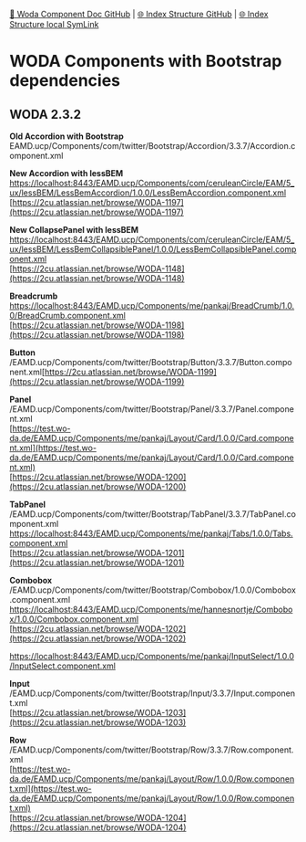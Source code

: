 [📁 Woda Component Doc GitHub](/cerulean-circle-unlimited-2cu/product/development/woda/woda-component-doc.md) | [🌐 Index Structure GitHub](/cerulean-circle-unlimited-2cu/product/development/woda/woda-component-doc/woda-components-with-bootstrap-dependencies.md) | [🌐 Index Structure local SymLink](./woda-components-with-bootstrap-dependencies.entry.md)

# WODA Components with Bootstrap dependencies

## WODA 2.3.2

**Old Accordion with Bootstrap**  
EAMD.ucp/Components/com/twitter/Bootstrap/Accordion/3.3.7/Accordion.component.xml

**New Accordion with lessBEM**  
[https://localhost:8443/EAMD.ucp/Components/com/ceruleanCircle/EAM/5\_ux/lessBEM/LessBemAccordion/1.0.0/LessBemAccordion.component.xml](https://localhost:8443/EAMD.ucp/Components/com/ceruleanCircle/EAM/5_ux/lessBEM/LessBemAccordion/1.0.0/LessBemAccordion.component.xml)  
[https://2cu.atlassian.net/browse/WODA-1197](https://2cu.atlassian.net/browse/WODA-1197)

**New CollapsePanel with lessBEM**  
[https://localhost:8443/EAMD.ucp/Components/com/ceruleanCircle/EAM/5\_ux/lessBEM/LessBemCollapsiblePanel/1.0.0/LessBemCollapsiblePanel.component.xml](https://localhost:8443/EAMD.ucp/Components/com/ceruleanCircle/EAM/5_ux/lessBEM/LessBemCollapsiblePanel/1.0.0/LessBemCollapsiblePanel.component.xml)  
[https://2cu.atlassian.net/browse/WODA-1148](https://2cu.atlassian.net/browse/WODA-1148)

**Breadcrumb**  
[https://localhost:8443/EAMD.ucp/Components/me/pankaj/BreadCrumb/1.0.0/BreadCrumb.component.xml](https://localhost:8443/EAMD.ucp/Components/me/pankaj/BreadCrumb/1.0.0/BreadCrumb.component.xml)  
[https://2cu.atlassian.net/browse/WODA-1198](https://2cu.atlassian.net/browse/WODA-1198)

**Button**  
/EAMD.ucp/Components/com/twitter/Bootstrap/Button/3.3.7/Button.component.xml[https://2cu.atlassian.net/browse/WODA-1199](https://2cu.atlassian.net/browse/WODA-1199)

**Panel**  
/EAMD.ucp/Components/com/twitter/Bootstrap/Panel/3.3.7/Panel.component.xml  
[https://test.wo-da.de/EAMD.ucp/Components/me/pankaj/Layout/Card/1.0.0/Card.component.xml](https://test.wo-da.de/EAMD.ucp/Components/me/pankaj/Layout/Card/1.0.0/Card.component.xml)  
[https://2cu.atlassian.net/browse/WODA-1200](https://2cu.atlassian.net/browse/WODA-1200)

**TabPanel**  
/EAMD.ucp/Components/com/twitter/Bootstrap/TabPanel/3.3.7/TabPanel.component.xml  
[https://localhost:8443/EAMD.ucp/Components/me/pankaj/Tabs/1.0.0/Tabs.component.xml](https://localhost:8443/EAMD.ucp/Components/me/pankaj/Tabs/1.0.0/Tabs.component.xml)  
[https://2cu.atlassian.net/browse/WODA-1201](https://2cu.atlassian.net/browse/WODA-1201)

**Combobox**  
/EAMD.ucp/Components/com/twitter/Bootstrap/Combobox/1.0.0/Combobox.component.xml  
[https://localhost:8443/EAMD.ucp/Components/me/hannesnortje/Combobox/1.0.0/Combobox.component.xml](https://localhost:8443/EAMD.ucp/Components/me/hannesnortje/Combobox/1.0.0/Combobox.component.xml)  
[https://2cu.atlassian.net/browse/WODA-1202](https://2cu.atlassian.net/browse/WODA-1202)  
  
[https://localhost:8443/EAMD.ucp/Components/me/pankaj/InputSelect/1.0.0/InputSelect.component.xml](https://localhost:8443/EAMD.ucp/Components/me/pankaj/InputSelect/1.0.0/InputSelect.component.xml)

**Input**  
/EAMD.ucp/Components/com/twitter/Bootstrap/Input/3.3.7/Input.component.xml  
[https://2cu.atlassian.net/browse/WODA-1203](https://2cu.atlassian.net/browse/WODA-1203)

**Row**  
/EAMD.ucp/Components/com/twitter/Bootstrap/Row/3.3.7/Row.component.xml  
[https://test.wo-da.de/EAMD.ucp/Components/me/pankaj/Layout/Row/1.0.0/Row.component.xml](https://test.wo-da.de/EAMD.ucp/Components/me/pankaj/Layout/Row/1.0.0/Row.component.xml)  
[https://2cu.atlassian.net/browse/WODA-1204](https://2cu.atlassian.net/browse/WODA-1204)
